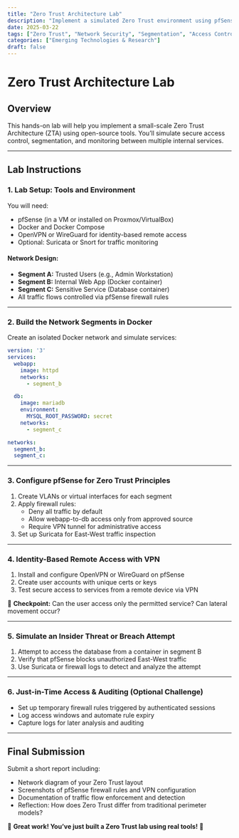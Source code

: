 ```yaml
---
title: "Zero Trust Architecture Lab"
description: "Implement a simulated Zero Trust environment using pfSense, Docker, and VPN tools to model identity-aware access and traffic segmentation."
date: 2025-03-22
tags: ["Zero Trust", "Network Security", "Segmentation", "Access Control"]
categories: ["Emerging Technologies & Research"]
draft: false
---
```


# Zero Trust Architecture Lab

## **Overview**
This hands-on lab will help you implement a small-scale Zero Trust Architecture (ZTA) using open-source tools. You’ll simulate secure access control, segmentation, and monitoring between multiple internal services.

---

## **Lab Instructions**

### **1. Lab Setup: Tools and Environment**
You will need:
- pfSense (in a VM or installed on Proxmox/VirtualBox)
- Docker and Docker Compose
- OpenVPN or WireGuard for identity-based remote access
- Optional: Suricata or Snort for traffic monitoring

#### **Network Design:**
- **Segment A:** Trusted Users (e.g., Admin Workstation)
- **Segment B:** Internal Web App (Docker container)
- **Segment C:** Sensitive Service (Database container)
- All traffic flows controlled via pfSense firewall rules

---

### **2. Build the Network Segments in Docker**
Create an isolated Docker network and simulate services:
```yaml
version: '3'
services:
  webapp:
    image: httpd
    networks:
      - segment_b

  db:
    image: mariadb
    environment:
      MYSQL_ROOT_PASSWORD: secret
    networks:
      - segment_c

networks:
  segment_b:
  segment_c:
```

---

### **3. Configure pfSense for Zero Trust Principles**
1. Create VLANs or virtual interfaces for each segment
2. Apply firewall rules:
   - Deny all traffic by default
   - Allow webapp-to-db access only from approved source
   - Require VPN tunnel for administrative access
3. Set up Suricata for East-West traffic inspection

---

### **4. Identity-Based Remote Access with VPN**
1. Install and configure OpenVPN or WireGuard on pfSense
2. Create user accounts with unique certs or keys
3. Test secure access to services from a remote device via VPN

📝 **Checkpoint:** Can the user access only the permitted service? Can lateral movement occur?

---

### **5. Simulate an Insider Threat or Breach Attempt**
1. Attempt to access the database from a container in segment B
2. Verify that pfSense blocks unauthorized East-West traffic
3. Use Suricata or firewall logs to detect and analyze the attempt

---

### **6. Just-in-Time Access & Auditing (Optional Challenge)**
- Set up temporary firewall rules triggered by authenticated sessions
- Log access windows and automate rule expiry
- Capture logs for later analysis and auditing

---

## **Final Submission**
Submit a short report including:
- Network diagram of your Zero Trust layout
- Screenshots of pfSense firewall rules and VPN configuration
- Documentation of traffic flow enforcement and detection
- Reflection: How does Zero Trust differ from traditional perimeter models?

🚀 **Great work! You’ve just built a Zero Trust lab using real tools!** 🚀
